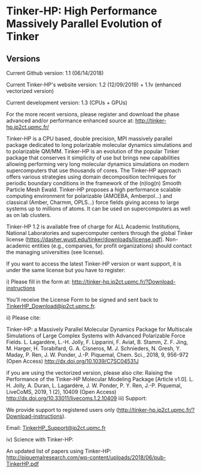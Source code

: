 # Tinker-HP: High Performance Massively Parallel Evolution of Tinker

<H2><B>Versions</B></H2>

Current Github version: 1.1 (06/14/2018)

Current Tinker-HP's website version: 1.2 (12/09/2019) + 1.1v (enhanced vectorized version)

Current development version: 1.3 (CPUs + GPUs)

For the more recent versions, please register and download the phase advanced and/or performance enhanced source at:
http://tinker-hp.ip2ct.upmc.fr/

Tinker-HP is a CPU based, double precision, MPI massively parallel package dedicated to long polarizable molecular dynamics simulations and to polarizable QM/MM. Tinker-HP is an evolution of the popular Tinker package that conserves it simplicity of use but brings new 
capabilities allowing performing very long molecular dynamics simulations on modern supercomputers that use thousands of cores. 
The Tinker-HP approach offers various strategies using domain decomposition techniques for periodic boundary conditions in the 
framework of the (n)log(n) Smooth Particle Mesh Ewald. Tinker-HP proposes a high performance scalable computing environment for 
polarizable (AMOEBA, Amberpol...) and classical (Amber, Charmm, OPLS...) force fields giving access to large systems up to millions of atoms. It can be used on supercomputers as well as on lab clusters.

Tinker-HP 1.2 is available free of charge for ALL Academic Institutions, National Laboratories and supercomputer centers through the global Tinker license (https://dasher.wustl.edu/tinker/downloads/license.pdf).
Non-academic entities (e.g., companies, for profit organizations) should contact the managing universities (see license).

If you want to access the latest Tinker-HP version or want support, it is under the same license but you have to register:

i) Please fill in the form at:
http://tinker-hp.ip2ct.upmc.fr/?Download-instructions

You'll receive the License Form to be signed and sent back to TinkerHP_Download@ip2ct.upmc.fr.

ii) Please cite:

Tinker-HP: a Massively Parallel Molecular Dynamics Package for Multiscale Simulations of Large Complex Systems 
with Advanced Polarizable Force Fields.
L. Lagardère, L.-H. Jolly, F. Lipparini, F. Aviat, B. Stamm, Z. F. Jing, M. Harger, H. Torabifard, G. A. Cisneros, 
M. J. Schnieders, N. Gresh, Y. Maday, P. Ren, J. W. Ponder, J.-P. Piquemal, Chem. Sci., 2018, 9, 956-972 (Open Access)
http://dx.doi.org/10.1039/C7SC04531J

if you are using the vectorized version, please also cite:
Raising the Performance of the Tinker-HP Molecular Modeling Package [Article v1.0].
L. H. Jolly, A. Duran, L. Lagardère, J. W. Ponder, P. Y. Ren, J.-P. Piquemal, LiveCoMS, 2019, 1 (2), 10409  (Open Access) 
http://dx.doi.org/10.33011/livecoms.1.2.10409
iii) Support:

We provide support to registered users only (http://tinker-hp.ip2ct.upmc.fr/?Download-instructions).

Email: TinkerHP_Support@ip2ct.upmc.fr

iv) Science with Tinker-HP:

An updated list of papers using Tinker-HP: http://piquemalresearch.com/wp-content/uploads/2018/06/pub-TinkerHP.pdf
